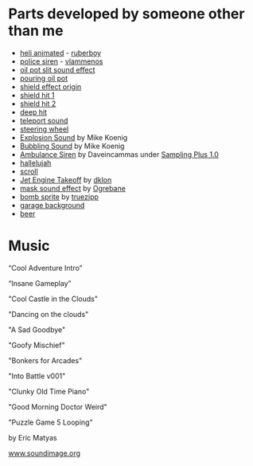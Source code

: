 # Parts developed by someone other than me

- [heli animated](https://opengameart.org/content/heli-animated) - [ruberboy](https://opengameart.org/users/ruberboy)
- [police siren](https://freesound.org/people/vlammenos/sounds/52906/) - [vlammenos](https://freesound.org/people/vlammenos/)
- [oil pot slit sound effect](https://www.youtube.com/watch?v=twyussMI238)
- [pouring oil pot](https://www.youtube.com/watch?v=Bk5hsWb29XU)
- [shield effect origin](https://freesound.org/people/Hybrid_V/sounds/321217/)
- [shield hit 1](https://freesound.org/people/hello_flowers/sounds/30750/)
- [shield hit 2](https://freesound.org/people/StephenSaldanha/sounds/170896/)
- [deep hit](https://freesound.org/people/GeronimoGeronimo/sounds/338062/)
- [teleport sound](https://opengameart.org/content/3-background-crash-explosion-bang-sounds)
- [steering wheel](https://pixabay.com/cs/auto-j%C3%ADzdy-kolo-volant-160115/)
- [Explosion Sound](http://soundbible.com/1467-Grenade-Explosion.html) by Mike Koenig
- [Bubbling Sound](http://soundbible.com/1148-Bubbling.html) by Mike Koenig
- [Ambulance Siren](http://soundbible.com/1233-Siren.html) by Daveincammas under [Sampling Plus 1.0](https://creativecommons.org/licenses/sampling+/1.0/)
- [hallelujah](https://freesound.org/people/magixmusic/sounds/187470/)
- [scroll](https://opengameart.org/content/scroll)
- [Jet Engine Takeoff](https://opengameart.org/content/jet-engine-takeoff) by [dklon](https://opengameart.org/users/dklon)
- [mask sound effect](https://opengameart.org/content/teleport-spell) by [Ogrebane](https://opengameart.org/users/ogrebane)
- [bomb sprite](https://opengameart.org/content/bomb-0) by [truezipp](https://opengameart.org/users/truezipp)
- [garage background](https://pixabay.com/cs/m%C3%ADsto-pr%C3%A1zdn%C3%BD-gar%C3%A1%C5%BE-kamenn%C3%A1-podlaha-2519839/)
- [beer](https://pixabay.com/cs/pivo-d%C5%BEb%C3%A1nek-jar-n%C4%9Bmecko-drink-152021/)


# Music

“Cool Adventure Intro”

“Insane Gameplay”

"Cool Castle in the Clouds"

"Dancing on the clouds"

"A Sad Goodbye"

"Goofy Mischief"

"Bonkers for Arcades"

"Into Battle v001"

"Clunky Old Time Piano"

"Good Morning Doctor Weird"

"Puzzle Game 5 Looping"

by Eric Matyas

www.soundimage.org
